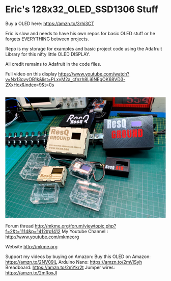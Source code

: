 
# Eric's 128x32_OLED_SSD1306 Stuff

Buy a OLED here: https://amzn.to/3rhi3CT

Eric is slow and needs to have his own repos for basic OLED stuff or he forgets EVERYTHING between projects.

Repo is my storage for examples and basic project code using the Adafruit Library for this nifty little OLED DISPLAY.

All credit remains to Adafruit in the code files.  

Full video on this display https://www.youtube.com/watch?v=Nx13ovvOB1k&list=PLxyM2a_cfnzh8Lj6NEgOK68VD3-2XxHox&index=9&t=0s
<p align="center">
<br>
 <img src="https://github.com/MKme/ResQ/blob/master/Photos/Laser%20Cut%20Cases/IMG_0831.jpg" width="700"/>
 <br>


Forum thread http://mkme.org/forum/viewtopic.php?f=2&t=1114&p=1412#p1412 
My Youtube Channel : http://www.youtube.com/mkmeorg

Website http://mkme.org

Support my videos by buying on Amazon:
Buy this OLED on Amazon: https://amzn.to/2NV09lL
Arduino Nano: https://amzn.to/2mVlSyh
Breadboard: https://amzn.to/2mYkr2t
Jumper wires: https://amzn.to/2mRoxJl
